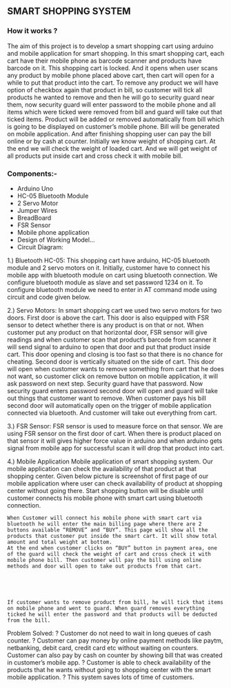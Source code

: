 ## SMART SHOPPING SYSTEM

### How it works ?

The aim of this project is to develop a smart shopping cart using arduino and mobile application for smart shopping. In this smart shopping cart, each cart have their mobile phone as barcode scanner and products have barcode on it. This shopping cart is locked. And it opens when user scans any product by mobile phone placed above cart, then cart will open for a while to put that product into the cart. To remove any product we will have option of checkbox again that product in bill, so customer will tick all products he wanted to remove and then he will go to security guard near them, now security guard will enter password to the mobile phone and all items which were ticked were removed from bill and guard will take out that ticked items. Product will be added or removed automatically from bill which is going to be displayed on customer’s mobile phone. Bill will be generated on mobile application. And after finishing shopping user can pay the bill online or by cash at counter.
Initially we know weight of shopping cart. At the end we will check the
weight of loaded cart. And we will get weight of all products put inside cart and
cross check it with mobile bill.

### Components:-
* Arduino Uno
* HC-05 Bluetooth Module
* 2 Servo Motor
* Jumper Wires
* BreadBoard
* FSR Sensor
* Mobile phone application 
* Design of Working Model…
* Circuit Diagram:
 

1.) Bluetooth HC-05:
	This shopping cart have arduino, HC-05 bluetooth module and 2 servo motors on it. Initially, customer have to connect his mobile app with bluetooth module on cart using bluetooth connection. We configure bluetooth module as slave and set password 1234 on it. To configure bluetooth module we need to enter in AT command mode using circuit and code given below.

 
 
 

2.)  Servo Motors:
In smart shopping cart we used two servo motors for two doors. 
	First door is above the cart. This door is also equipped with FSR sensor to detect whether there is any product is on that or not. When customer put any product on that horizontal door, FSR sensor will give readings and when customer scan that product’s barcode from scanner it will send signal to arduino to open that door and put that product inside cart. This door opening and closing is too fast so that there is no chance for cheating.
	Second door is vertically situated on the side of cart. This door will open when customer wants to remove something from cart that he does not want, so customer click on remove button on mobile application, it will ask password on next step. Security guard have that password. Now security guard enters password second door will open and guard will take out things that customer want to remove.
	When customer pays his bill second door will automatically open on the trigger of mobile application connected via bluetooth. And customer will take out everything from cart.
 


3.) FSR Sensor:
	FSR sensor is used to measure force on that sensor. We are using FSR sensor on the first door of cart. When there is product placed on that sensor it will gives higher force value in arduino and when arduino gets signal from mobile app for successful scan it will drop that product into cart.
 


4.) Mobile Application
	Mobile application of smart shopping system. Our mobile application can check the availability of that product at that shopping center. Given below picture is screenshot of first page of our mobile application where user can check availability of product at shopping center without going there.
	Start shopping button will be disable until customer connects his mobile phone with smart cart using bluetooth connection.

  

	When Customer will connect his mobile phone with smart cart via bluetooth he will enter the main billing page where there are 2 buttons available “REMOVE” and “BUY”. This page will show all the products that customer put inside the smart cart. It will show total amount and total weight at bottom.
	At the end when customer clicks on “BUY” button in payment area, one of the guard will check the weight of cart and cross check it with mobile phone bill. Then customer will pay the bill using online methods and door will open to take out products from that cart.



  

	If customer wants to remove product from bill, he will tick that items on mobile phone and went to guard. When guard removes everything ticked he will enter the password and that products will be deducted from the bill.



Problem Solved:
?	Customer do not need to wait in long queues of cash counter.
?	Customer can pay money by online payment methods like paytm, netbanking, debit card, credit card etc without waiting on counters. Customer can also pay by cash on counter by showing bill that was created in customer’s mobile app.
?	Customer is able to check availability of the products that he wants without going to shopping center with the smart mobile application.
?	This system saves lots of time of customers.


